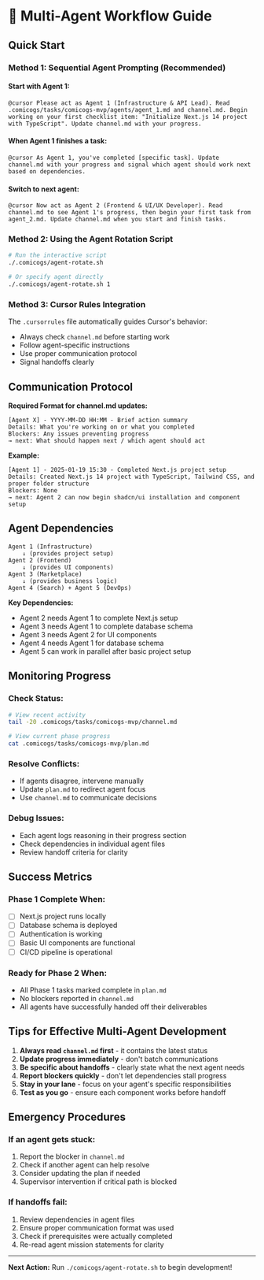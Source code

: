 # 🤖 Multi-Agent Workflow Guide

## Quick Start

### Method 1: Sequential Agent Prompting (Recommended)

#### Start with Agent 1:
```
@cursor Please act as Agent 1 (Infrastructure & API Lead). Read .comicogs/tasks/comicogs-mvp/agents/agent_1.md and channel.md. Begin working on your first checklist item: "Initialize Next.js 14 project with TypeScript". Update channel.md with your progress.
```

#### When Agent 1 finishes a task:
```
@cursor As Agent 1, you've completed [specific task]. Update channel.md with your progress and signal which agent should work next based on dependencies.
```

#### Switch to next agent:
```
@cursor Now act as Agent 2 (Frontend & UI/UX Developer). Read channel.md to see Agent 1's progress, then begin your first task from agent_2.md. Update channel.md when you start and finish tasks.
```

### Method 2: Using the Agent Rotation Script

```bash
# Run the interactive script
./.comicogs/agent-rotate.sh

# Or specify agent directly
./.comicogs/agent-rotate.sh 1
```

### Method 3: Cursor Rules Integration

The `.cursorrules` file automatically guides Cursor's behavior:
- Always check `channel.md` before starting work
- Follow agent-specific instructions
- Use proper communication protocol
- Signal handoffs clearly

## Communication Protocol

**Required Format for channel.md updates:**
```
[Agent X] - YYYY-MM-DD HH:MM - Brief action summary
Details: What you're working on or what you completed
Blockers: Any issues preventing progress
→ next: What should happen next / which agent should act
```

**Example:**
```
[Agent 1] - 2025-01-19 15:30 - Completed Next.js project setup
Details: Created Next.js 14 project with TypeScript, Tailwind CSS, and proper folder structure
Blockers: None
→ next: Agent 2 can now begin shadcn/ui installation and component setup
```

## Agent Dependencies

```
Agent 1 (Infrastructure) 
    ↓ (provides project setup)
Agent 2 (Frontend)
    ↓ (provides UI components)
Agent 3 (Marketplace)
    ↓ (provides business logic)
Agent 4 (Search) + Agent 5 (DevOps)
```

**Key Dependencies:**
- Agent 2 needs Agent 1 to complete Next.js setup
- Agent 3 needs Agent 1 to complete database schema
- Agent 3 needs Agent 2 for UI components
- Agent 4 needs Agent 1 for database schema
- Agent 5 can work in parallel after basic project setup

## Monitoring Progress

### Check Status:
```bash
# View recent activity
tail -20 .comicogs/tasks/comicogs-mvp/channel.md

# View current phase progress
cat .comicogs/tasks/comicogs-mvp/plan.md
```

### Resolve Conflicts:
- If agents disagree, intervene manually
- Update `plan.md` to redirect agent focus
- Use `channel.md` to communicate decisions

### Debug Issues:
- Each agent logs reasoning in their progress section
- Check dependencies in individual agent files
- Review handoff criteria for clarity

## Success Metrics

### Phase 1 Complete When:
- [ ] Next.js project runs locally
- [ ] Database schema is deployed
- [ ] Authentication is working
- [ ] Basic UI components are functional
- [ ] CI/CD pipeline is operational

### Ready for Phase 2 When:
- All Phase 1 tasks marked complete in `plan.md`
- No blockers reported in `channel.md`
- All agents have successfully handed off their deliverables

## Tips for Effective Multi-Agent Development

1. **Always read `channel.md` first** - it contains the latest status
2. **Update progress immediately** - don't batch communications
3. **Be specific about handoffs** - clearly state what the next agent needs
4. **Report blockers quickly** - don't let dependencies stall progress
5. **Stay in your lane** - focus on your agent's specific responsibilities
6. **Test as you go** - ensure each component works before handoff

## Emergency Procedures

### If an agent gets stuck:
1. Report the blocker in `channel.md`
2. Check if another agent can help resolve
3. Consider updating the plan if needed
4. Supervisor intervention if critical path is blocked

### If handoffs fail:
1. Review dependencies in agent files
2. Ensure proper communication format was used
3. Check if prerequisites were actually completed
4. Re-read agent mission statements for clarity

---

**Next Action:** Run `./comicogs/agent-rotate.sh` to begin development!